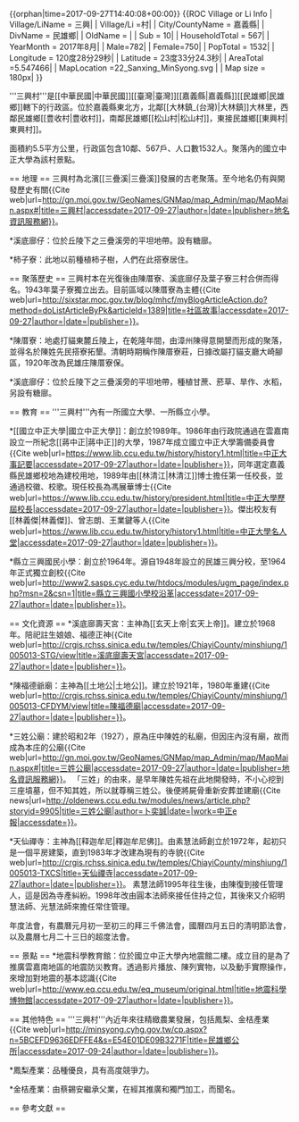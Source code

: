 {{orphan|time=2017-09-27T14:40:08+00:00}}
{{ROC Village or Li Info
| Village/LiName = 三興|
| Village/Li =村|
| City/CountyName = 嘉義縣|
| DivName = 民雄鄉|
| OldName = |
| Sub = 10|
| HouseholdTotal = 567|
| YearMonth = 2017年8月|
| Male=782|
| Female=750|
| PopTotal = 1532|
| Longitude = 120度28分29秒|
| Latitude = 23度33分24.3秒|
| AreaTotal =5.547466|
| MapLocation =22_Sanxing_MinSyong.svg |
| Map size = 180px|
}}

'''三興村'''是[[中華民國|中華民國]][[臺灣|臺灣]][[嘉義縣|嘉義縣]][[民雄鄉|民雄鄉]]轄下的行政區。位於嘉義縣東北方，北鄰[[大林鎮_(台灣)|大林鎮]]大林里，西鄰民雄鄉[[豊收村|豊收村]]，南鄰民雄鄉[[松山村|松山村]]，東接民雄鄉[[東興村|東興村]]。

面積約5.5平方公里，行政區包含10鄰、567戶、人口數1532人。聚落內的國立中正大學為該村景點。

== 地理 ==
三興村為北濱[[三疊溪|三疊溪]]發展的古老聚落。至今地名仍有與開發歷史有關<ref>{{Cite web|url=http://gn.moi.gov.tw/GeoNames/GNMap/map_Admin/map/MapMain.aspx#|title=三興村|accessdate=2017-09-27|author=|date=|publisher=地名資訊服務網}}</ref>。

*溪底廍仔：位於丘陵下之三疊溪旁的平坦地帶。設有糖廍。

*柿子寮：此地以前種植柿子樹，人們在此搭寮居住。

== 聚落歷史 ==
三興村本在光復後由陳厝寮、溪底廍仔及葉子寮三村合併而得名。1943年葉子寮獨立出去。目前區域以陳厝寮為主體<ref>{{Cite web|url=http://sixstar.moc.gov.tw/blog/mhcf/myBlogArticleAction.do?method=doListArticleByPk&articleId=1389|title=社區故事|accessdate=2017-09-27|author=|date=|publisher=}}</ref>。

*陳厝寮：地處打貓東麓丘陵上，在乾隆年間，由漳州陳得意開墾而形成的聚落，並得名於陳姓先民搭寮拓墾。清朝時期稱作陳厝寮莊，日據改屬打貓支廳大崎腳區，1920年改為民雄庄陳厝寮保。 

*溪底廍仔：位於丘陵下之三疊溪旁的平坦地帶，種植甘蔗、菸草、旱作、水稻，另設有糖廍。

== 教育 ==
'''三興村'''內有一所國立大學、一所縣立小學。

*[[國立中正大學|國立中正大學]]：創立於1989年。1986年由行政院通過在雲嘉南設立一所紀念[[蔣中正|蔣中正]]的大學，1987年成立國立中正大學籌備委員會<ref>{{Cite web|url=https://www.lib.ccu.edu.tw/history/history1.html|title=中正大事記要|accessdate=2017-09-27|author=|date=|publisher=}}</ref>，同年選定嘉義縣民雄鄉校地為建校用地，1989年由[[林清江|林清江]]博士擔任第一任校長，並通過校徽、校歌。現任校長為馮展華博士<ref>{{Cite web|url=https://www.lib.ccu.edu.tw/history/president.html|title=中正大學歷屆校長|accessdate=2017-09-27|author=|date=|publisher=}}</ref>。傑出校友有[[林義傑|林義傑]]、曾志朗、王業鍵等人<ref>{{Cite web|url=https://www.lib.ccu.edu.tw/history/history1.html|title=中正大學名人堂|accessdate=2017-09-27|author=|date=|publisher=}}</ref>。

*縣立三興國民小學：創立於1964年。源自1948年設立的民雄三興分校，至1964年正式獨立創校<ref>{{Cite web|url=http://www2.sasps.cyc.edu.tw/htdocs/modules/ugm_page/index.php?msn=2&csn=1|title=縣立三興國小學校沿革|accessdate=2017-09-27|author=|date=|publisher=}}</ref>。

== 文化資源 ==
*溪底廍壽天宮：主神為[[玄天上帝|玄天上帝]]。建立於1968年。陪祀註生娘娘、福德正神<ref>{{Cite web|url=http://crgis.rchss.sinica.edu.tw/temples/ChiayiCounty/minshiung/1005013-STG/view|title=溪底廍壽天宮|accessdate=2017-09-27|author=|date=|publisher=}}</ref>。

*陳福德爺廟：主神為[[土地公|土地公]]。建立於1921年，1980年重建<ref>{{Cite web|url=http://crgis.rchss.sinica.edu.tw/temples/ChiayiCounty/minshiung/1005013-CFDYM/view|title=陳福德廟|accessdate=2017-09-27|author=|date=|publisher=}}</ref>。

*三姓公廟：建於昭和2年（1927），原為庄中陳姓的私廟，但因庄內沒有廟，故而成為本庄的公廟<ref>{{Cite web|url=http://gn.moi.gov.tw/GeoNames/GNMap/map_Admin/map/MapMain.aspx#|title=三姓公廟|accessdate=2017-09-27|author=|date=|publisher=地名資訊服務網}}</ref>。
「三姓」的由來，是早年陳姓先祖在此地開發時，不小心挖到三座墳墓，但不知其姓，所以就尊稱三姓公。後便將屍骨重新安葬並建廟<ref>{{Cite news|url=http://oldenews.ccu.edu.tw/modules/news/article.php?storyid=9905|title=三姓公廟|author=卜奕誠|date=|work=中正e報|accessdate=}}</ref>。

*天仙禪寺：主神為[[释迦牟尼|釋迦牟尼佛]]。由素慧法師創立於1972年，起初只是一個平房建築，直到1983年才改建為現有的寺貌<ref>{{Cite web|url=http://crgis.rchss.sinica.edu.tw/temples/ChiayiCounty/minshiung/1005013-TXCS|title=天仙禪寺|accessdate=2017-09-27|author=|date=|publisher=}}</ref>。
素慧法師1995年往生後，由陳復到接任管理人，這是因為寺產糾紛。1998年改由圓本法師來接任住持之位，其後來又介紹明慧法師、光慧法師來擔任常住管理。

年度法會，有農曆元月初一至初三的拜三千佛法會，國曆四月五日的清明節法會，以及農曆七月二十三日的超度法會。

== 景點 ==
*地震科學教育館：位於國立中正大學內地震館二樓。成立目的是為了推廣雲嘉南地區的地震防災教育。透過影片播放、陳列實物，以及動手實際操作，來增加對地震的基本認識<ref>{{Cite web|url=http://www.eq.ccu.edu.tw/eq_museum/original.html|title=地震科學博物館|accessdate=2017-09-27|author=|date=|publisher=}}</ref>。

== 其他特色 ==
'''三興村'''內近年來往精緻農業發展，包括鳳梨、金桔產業<ref>{{Cite web|url=http://minsyong.cyhg.gov.tw/cp.aspx?n=5BCEFD9636EDFFE4&s=E54E01DE09B3271F|title=民雄鄉公所|accessdate=2017-09-24|author=|date=|publisher=}}</ref>。

*鳳梨產業：品種優良，具有高度競爭力。

*金桔產業：由蔡錫安繼承父業，在經其推廣和獨門加工，而聞名。

== 參考文獻 ==